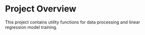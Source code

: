 # Project Overview

This project contains utility functions for data processing and linear regression model training.